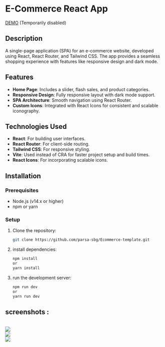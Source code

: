 # E-Commerce React App

[DEMO](https://ecommerce-template.liara.run) (Temporarily disabled)

## Description

A single-page application (SPA) for an e-commerce website, developed using React, React Router, and Tailwind CSS. The app provides a seamless shopping experience with features like responsive design and dark mode.

## Features

- **Home Page**: Includes a slider, flash sales, and product categories.
- **Responsive Design**: Fully responsive layout with dark mode support.
- **SPA Architecture**: Smooth navigation using React Router.
- **Custom Icons**: Integrated with React Icons for consistent and scalable iconography.

## Technologies Used

- **React**: For building user interfaces.
- **React Router**: For client-side routing.
- **Tailwind CSS**: For responsive styling.
- **Vite**: Used instead of CRA for faster project setup and build times.
- **React Icons**: For incorporating scalable icons.

## Installation

### Prerequisites

- Node.js (v14.x or higher)
- npm or yarn

### Setup

1. Clone the repository:
   ```bash
   git clone https://github.com/parsa-sbg/Ecommerce-template.git

2. install dependencies:
    ```bash
    npm install
    or
    yarn install

3. run the development server:
    ```bash
    npm run dev
    or
    yarn run dev
## screenshots :

<br/>

<img src="./public/screenshots/Screenshot1.png" />

<br/>

<img src="./public/screenshots/Screenshot2.png" />

<br/>

<img src="./public/screenshots/Screenshot3.png"/>
